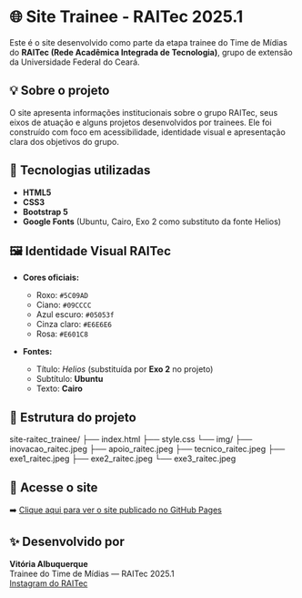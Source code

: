 # 🌐 Site Trainee - RAITec 2025.1

Este é o site desenvolvido como parte da etapa trainee do Time de Mídias do **RAITec (Rede Acadêmica Integrada de Tecnologia)**, grupo de extensão da Universidade Federal do Ceará.

## 💡 Sobre o projeto

O site apresenta informações institucionais sobre o grupo RAITec, seus eixos de atuação e alguns projetos desenvolvidos por trainees. Ele foi construído com foco em acessibilidade, identidade visual e apresentação clara dos objetivos do grupo.

## 🔧 Tecnologias utilizadas

- **HTML5**
- **CSS3**
- **Bootstrap 5**
- **Google Fonts** (Ubuntu, Cairo, Exo 2 como substituto da fonte Helios)

## 🖼️ Identidade Visual RAITec

- **Cores oficiais:**
  - Roxo: `#5C09AD`
  - Ciano: `#09CCCC`
  - Azul escuro: `#05053f`
  - Cinza claro: `#E6E6E6`
  - Rosa: `#E601C8`

- **Fontes:**
  - Título: *Helios* (substituída por **Exo 2** no projeto)
  - Subtítulo: **Ubuntu**
  - Texto: **Cairo**

## 📁 Estrutura do projeto

site-raitec_trainee/
├── index.html
├── style.css
└── img/
├── inovacao_raitec.jpeg
├── apoio_raitec.jpeg
├── tecnico_raitec.jpeg
├── exe1_raitec.jpeg
├── exe2_raitec.jpeg
└── exe3_raitec.jpeg


## 🔗 Acesse o site

➡️ [Clique aqui para ver o site publicado no GitHub Pages](https://vitoriall.github.io/site-raitec_trainee/)

## ✨ Desenvolvido por

**Vitória Albuquerque**  
Trainee do Time de Mídias — RAITec 2025.1  
[Instagram do RAITec](https://www.instagram.com/raitec.ufc)
